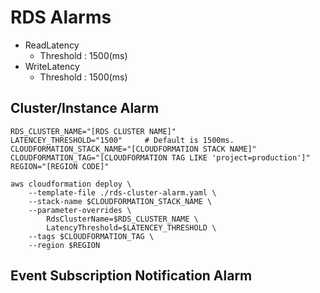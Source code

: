 # RDS Alarms

- ReadLatency
  - Threshold : 1500(ms)
- WriteLatency
  - Threshold : 1500(ms)

## Cluster/Instance Alarm

``` shell
RDS_CLUSTER_NAME="[RDS CLUSTER NAME]"
LATENCEY_THRESHOLD="1500"     # Default is 1500ms.
CLOUDFORMATION_STACK_NAME="[CLOUDFORMATION STACK NAME]"
CLOUDFORMATION_TAG="[CLOUDFORMATION TAG LIKE 'project=production']"
REGION="[REGION CODE]"

aws cloudformation deploy \
    --template-file ./rds-cluster-alarm.yaml \
    --stack-name $CLOUDFORMATION_STACK_NAME \
    --parameter-overrides \
        RdsClusterName=$RDS_CLUSTER_NAME \
        LatencyThreshold=$LATENCEY_THRESHOLD \
    --tags $CLOUDFORMATION_TAG \
    --region $REGION
```

## Event Subscription Notification Alarm

